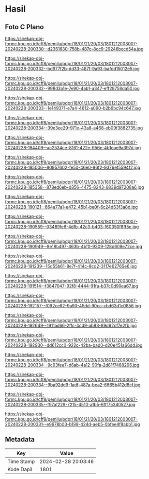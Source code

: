 # Hasil

## Foto C Plano

https://sirekap-obj-formc.kpu.go.id/cff8/pemilu/pdpr/18/01/21/20/03/1801212003007-20240228-200330--d2361630-758b-487c-8cc9-29246bccd54a.jpg

https://sirekap-obj-formc.kpu.go.id/cff8/pemilu/pdpr/18/01/21/20/03/1801212003007-20240228-200332--bd977f2b-dd33-487f-9a93-bafdd15012e5.jpg

https://sirekap-obj-formc.kpu.go.id/cff8/pemilu/pdpr/18/01/21/20/03/1801212003007-20240228-200332--998d3a1e-7e90-4ab1-a347-eff28758da50.jpg

https://sirekap-obj-formc.kpu.go.id/cff8/pemilu/pdpr/18/01/21/20/03/1801212003007-20240228-200333--1e149371-e7a4-4612-a090-b2b6bc94c647.jpg

https://sirekap-obj-formc.kpu.go.id/cff8/pemilu/pdpr/18/01/21/20/03/1801212003007-20240228-200334--39e3ee29-971e-43a8-a468-eb09f3882735.jpg

https://sirekap-obj-formc.kpu.go.id/cff8/pemilu/pdpr/18/01/21/20/03/1801212003007-20240228-184409--ac2534ce-8161-422e-956e-4b1eae9a397d.jpg

https://sirekap-obj-formc.kpu.go.id/cff8/pemilu/pdpr/18/01/21/20/03/1801212003007-20240228-185006--80957602-fe50-46e0-86f2-9376ef5594f2.jpg

https://sirekap-obj-formc.kpu.go.id/cff8/pemilu/pdpr/18/01/21/20/03/1801212003007-20240228-185358--878ed6eb-d856-4475-8243-6839d97208a6.jpg

https://sirekap-obj-formc.kpu.go.id/cff8/pemilu/pdpr/18/01/21/20/03/1801212003007-20240228-190121--864a77a1-e472-45b1-be0f-6c24d63f3a8d.jpg

https://sirekap-obj-formc.kpu.go.id/cff8/pemilu/pdpr/18/01/21/20/03/1801212003007-20240228-190559--03489fe6-4dfb-42c3-b403-f60350f8ff5e.jpg

https://sirekap-obj-formc.kpu.go.id/cff8/pemilu/pdpr/18/01/21/20/03/1801212003007-20240228-190949--8e18b497-463b-4bf0-9309-128d608e72ce.jpg

https://sirekap-obj-formc.kpu.go.id/cff8/pemilu/pdpr/18/01/21/20/03/1801212003007-20240228-191239--15d55b61-8e7f-414c-8cd2-3117e62765e6.jpg

https://sirekap-obj-formc.kpu.go.id/cff8/pemilu/pdpr/18/01/21/20/03/1801212003007-20240228-191514--f3847047-92f8-4444-91fa-b37c0d90ea67.jpg

https://sirekap-obj-formc.kpu.go.id/cff8/pemilu/pdpr/18/01/21/20/03/1801212003007-20240228-192157--f092ce62-9a90-45dd-90cc-cbd63d1c0856.jpg

https://sirekap-obj-formc.kpu.go.id/cff8/pemilu/pdpr/18/01/21/20/03/1801212003007-20240228-192649--1911ad66-2ffc-4cd9-ab83-89d92cf7e2fb.jpg

https://sirekap-obj-formc.kpu.go.id/cff8/pemilu/pdpr/18/01/21/20/03/1801212003007-20240228-192930--dd612cc0-922c-42ba-bad0-d20e451a66dd.jpg

https://sirekap-obj-formc.kpu.go.id/cff8/pemilu/pdpr/18/01/21/20/03/1801212003007-20240228-200334--9c93fee7-d6ab-4a12-90fa-2d81f7488296.jpg

https://sirekap-obj-formc.kpu.go.id/cff8/pemilu/pdpr/18/01/21/20/03/1801212003007-20240228-200334--9ba92dd9-1adf-487a-bea2-6665b412d8cf.jpg

https://sirekap-obj-formc.kpu.go.id/cff8/pemilu/pdpr/18/01/21/20/03/1801212003007-20240228-200335--f97af229-7215-4510-a1b5-6fff75340527.jpg

https://sirekap-obj-formc.kpu.go.id/cff8/pemilu/pdpr/18/01/21/20/03/1801212003007-20240228-200331--e9978b03-b199-424d-aeb5-0bfee4f8abb1.jpg


## Metadata

| Key        | Value               |
| ---------- | ------------------- |
| Time Stamp | 2024-02-28 20:03:46 |
| Kode Dapil | 1801                |



